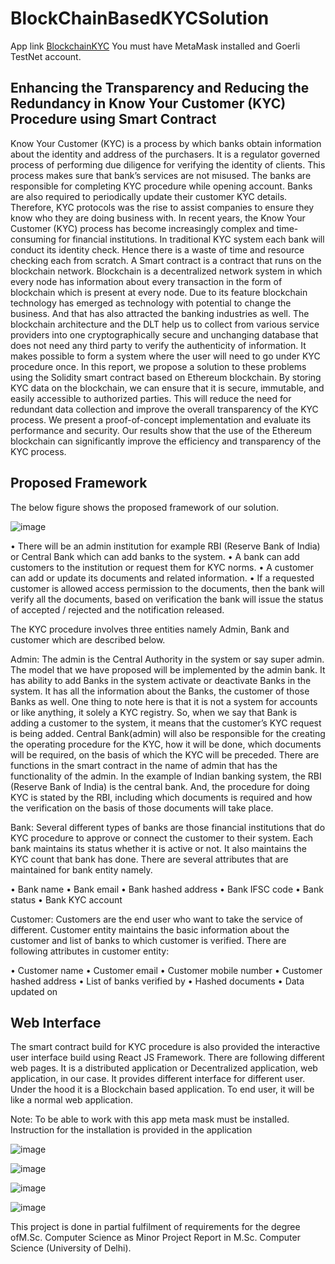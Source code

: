 # BlockChainBasedKYCSolution
App link [BlockchainKYC](https://kycshield.netlify.app/)
You must have MetaMask installed and Goerli TestNet account. 
## Enhancing the Transparency and Reducing the Redundancy in Know Your Customer (KYC) Procedure using Smart Contract
Know Your Customer (KYC) is a process by which banks obtain information about the identity and address of the purchasers. It is a regulator governed process of performing due diligence for verifying the identity of clients. This process makes sure that bank’s services are not misused. The banks are responsible for completing KYC procedure while opening account. Banks are also required to periodically update their customer KYC details. Therefore, KYC protocols was the rise to assist companies to ensure they know who they are doing business with. In recent years, the Know Your Customer (KYC) process has become increasingly complex and time-consuming for financial institutions.  In traditional KYC system each bank will conduct its identity check. Hence there is a waste of time and resource checking each from scratch. A Smart contract is a contract that runs on the blockchain network. Blockchain is a decentralized network system in which every node has information about every transaction in the form of blockchain which is present at every node. Due to its feature blockchain technology has emerged as technology with potential to change the business. And that has also attracted the banking industries as well.  The blockchain architecture and the DLT help us to collect from various service providers into one cryptographically secure and unchanging database that does not need any third party to verify the authenticity of information. It makes possible to form a system where the user will need to go under KYC procedure once. In this report, we propose a solution to these problems using the Solidity smart contract based on Ethereum blockchain. By storing KYC data on the blockchain, we can ensure that it is secure, immutable, and easily accessible to authorized parties. This will reduce the need for redundant data collection and improve the overall transparency of the KYC process. We present a proof-of-concept implementation and evaluate its performance and security. Our results show that the use of the Ethereum blockchain can significantly improve the efficiency and transparency of the KYC process.

## Proposed Framework
The below figure shows the proposed framework of our solution.

 ![image](https://user-images.githubusercontent.com/52879143/211798670-504ae225-25f5-4a69-b52c-c5a1ac7df060.png)

•	There will be an admin institution for example RBI (Reserve Bank of India) or Central Bank which can add banks to the system. 
•	A bank can add customers to the institution or request them for KYC norms. 
•	A customer can add or update its documents and related information. 
•	If a requested customer is allowed access permission to the documents, then the bank will verify all the documents, based on verification the bank will issue the status of accepted / rejected and the notification released.

The KYC procedure involves three entities namely Admin, Bank and customer which are described below.

Admin: The admin is the Central Authority in the system or say super admin. The model that we have proposed will be implemented by the admin bank. It has ability to add Banks in the system activate or deactivate Banks in the system. It has all the information about the Banks, the customer of those Banks as well. One thing to note here is that it is not a system for accounts or like anything, it solely a KYC registry. So, when we say that Bank is adding a customer to the system, it means that the customer’s KYC request is being added. Central Bank(admin) will also be responsible for the creating the operating procedure for the KYC, how it will be done, which documents will be required, on the basis of which the KYC will be preceded. There are functions in the smart contract in the name of admin that has the functionality of the admin. In the example of Indian banking system, the RBI (Reserve Bank of India) is the central bank. And, the procedure for doing KYC is stated by the RBI, including which documents is required and how the verification on the basis of those documents will take place.


Bank: Several different types of banks are those financial institutions that do KYC procedure to approve or connect the customer to their system. Each bank maintains its status whether it is active or not. It also maintains the KYC count that bank has done. There are several attributes that are maintained for bank entity namely.

•	Bank name
•	Bank email
•	Bank hashed address
•	Bank IFSC code
•	Bank status
•	Bank KYC account

 
Customer: Customers are the end user who want to take the service of different. Customer entity maintains the basic information about the customer and list of banks to which customer is verified. There are following attributes in customer entity:

•	Customer name
•	Customer email
•	Customer mobile number
•	Customer hashed address
•	List of banks verified by
•	Hashed documents
•	Data updated on

## Web Interface
The smart contract build for KYC procedure is also provided the interactive user interface build using React JS Framework. There are following different web pages. It is a distributed application or Decentralized application, web application, in our case. It provides different interface for different user. Under the hood it is a Blockchain based application. To end user, it will be like a normal web application.

Note: To be able to work with this app meta mask must be installed. Instruction for the installation is provided in the application

![image](https://user-images.githubusercontent.com/52879143/211799724-1be41aee-33da-459a-bfa6-74e9d2993772.png)

![image](https://user-images.githubusercontent.com/52879143/211799757-ff2c6351-713e-4fbe-9e00-1dbca7a4f470.png)

![image](https://user-images.githubusercontent.com/52879143/211799786-366094eb-d7ca-4efd-bcbf-93f3abaec72e.png)

![image](https://user-images.githubusercontent.com/52879143/211799815-f6d04723-3bf3-41d8-908b-b146f5340ce6.png)

This project is done in partial fulfilment of requirements for the degree ofM.Sc. Computer Science as Minor Project Report in M.Sc. Computer Science (University of Delhi).

